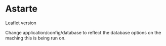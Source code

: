 # Astarte
Leaflet version

Change application/config/database to reflect the database options on the maching this is being run on.